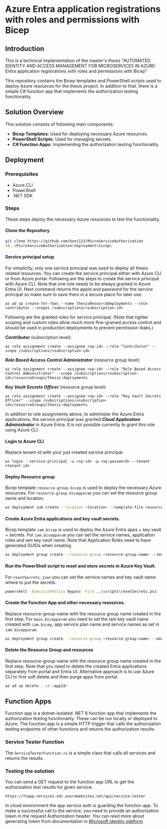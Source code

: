 ﻿# Azure Entra application registrations with roles and permissions with Bicep

## Introduction
This is a technical implementation of the master's thesis "AUTOMATED IDENTITY AND ACCESS MANAGEMENT FOR MICROSERVICES IN AZURE:
Entra application registrations with roles and permissions with Bicep"

This repository contains the Bicep templates and PowerShell scripts used to deploy Azure resources for the thesis 
project. In addition to that, there is a simple C# function app that implements the authorization testing functionality.

## Solution Overview
This solution consists of following main components:
- **Bicep Templates**: Used for deploying necessary Azure resources.
- **PowerShell Scripts**: Used for managing secrets.
- **C# Function Apps**: Implementing the authorization testing functionality.

## Deployment

### Prerequisites
- Azure CLI
- PowerShell
- .NET SDK

### Steps

These steps deploy the necessary Azure resources to test the functionality.

#### Clone the Repository
 ```sh
 git clone https://github.com/koni123/MicroServiceAuthorization
 cd .\MicroServiceAuthorization\deployment\bicep\
 ```

#### Service principal setup
For simplicity, only one service principal was used to deploy all thesis related resources. You can create the service principal
either with Azure CLI or from Azure portal. Following are the steps to create the service principal with Azure CLI. Note 
that one role needs to be always granted in Azure Entra UI. Next command returns the appId and password for the service
principal so make sure to save them in a secure place for later use.
```
az ad sp create-for-rbac --name thesisResourceDeployments --role contributor --scopes /subscriptions/<subscription-id>
```

Following are the granted roles for service principal.
(Note that tighter scoping and custom roles allow much more fine-grained access control and should be used in production deployments to prevent permission leaks.)

***Contributor*** (subscription level):
```
az role assignment create --assignee <sp-id> --role "Contributor" --scope /subscriptions/<subscription-id>
```

***Role Based Access Control Administrator*** (resource group level):
```
az role assignment create --assignee <sp-id> --role "Role Based Access Control Administrator" --scope /subscriptions/<subscription-id>/resourceGroups/thesis-deployments
```

***Key Vault Secrets Officer*** (resource group level):
```
az role assignment create --assignee <sp-id> --role "Key Vault Secrets Officer" --scope /subscriptions/<subscription-id>/resourceGroups/thesis-deployments
```

In addition to role assignments above, to administer the Azure Entra applications, the service principal was 
granted ***Cloud Application Administrator*** in Azure Entra. It is not possible currently to grant this role using Azure CLI.

#### Login to Azure CLI
Replace tenant-id with your just created service principal.
 ```
 az login --service-principal -u <sp-id> -p <sp-password> --tenant <tenant-id>
 ```

#### Deploy Resource group
Bicep template `resource-group.bicep` is used to deploy the necessary Azure resources.
For `resource-group.bicepparam` you can set the resource group name and location.

```sh
az deployment sub create --location <location> --template-file resource-group.bicep --parameters resource-group.bicepparam
```

#### Create Azure Entra applications and key vault secrets.
Bicep template `iam.bicep` is used to deploy the Azure Entra apps + key vault + secrets. 
For `iam.bicepparam` you can set the service names, application roles and iam key vault name.
Note that Application Roles need to have generated GUIDs when creating.
```sh
az deployment group create --resource-group <resource-group-name> --template-file iam.bicep --parameters iam.bicepparam
```

#### Run the PowerShell script to reset and store secrets in Azure Key Vault.
For `resetSecrets.json` you can set the service names and key vault name where to put the secrets.
```sh
powershell -ExecutionPolicy Bypass -File ..\scripts\resetSecrets.ps1
```

#### Create the Function App and other necessary resources.
Replace resource-group-name with the resource group name created in the first step.
For `main.bicepparam` you need to set the iam key vault name created with `iam.bicep`, app service plan name
and service names as set in `iam.bicepparam`.
```sh
az deployment group create --resource-group <resource-group-name> --mode Incremental --template-file main.bicep --parameters main.bicepparam
```

#### Delete the Resource Group and resources
Replace resource-group-name with the resource group name created in the first step.
Note that you need to delete the created Entra applications separately from portal and Entra UI.
Alternative approach is to use Azure CLI to first soft delete and then purge apps from portal.
```sh
az ad sp delete --id <appId>
```

## Function Apps

Function app is a dotnet-isolated .NET 8 function app that implements the authorization testing functionality. These
can be run locally or deployed to Azure. The function app is a simple HTTP trigger that calls the authorization
testing endpoints of other functions and returns the authorization results.

### Service Tester Function
The `ServiceTesterFunction.cs` is a simple class that calls all services and returns the results.

### Testing the solution
You can send a GET request to the function app URL to get the authorization test results for given service.
```
https://fnapp-service1-sdc.azurewebsites.net/api/service-tester
```

In cloud environment the app service auth is guarding the function app. To make a successful call to the service, 
you need to provide an authorization token in the request Authorization header. You can read more about generating token from documentation in
[Microsoft identity platform](https://learn.microsoft.com/en-us/entra/identity-platform/v2-oauth2-client-creds-grant-flow#first-case-access-token-request-with-a-shared-secret)


